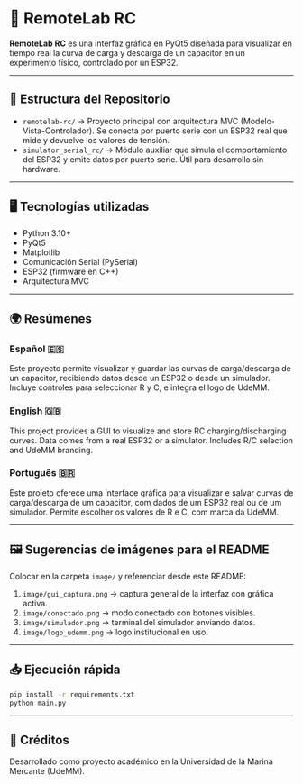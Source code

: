 # 🧪 RemoteLab RC

**RemoteLab RC** es una interfaz gráfica en PyQt5 diseñada para visualizar en tiempo real la curva de carga y descarga de un capacitor en un experimento físico, controlado por un ESP32.

---

## 📁 Estructura del Repositorio

- `remotelab-rc/` → Proyecto principal con arquitectura MVC (Modelo-Vista-Controlador). Se conecta por puerto serie con un ESP32 real que mide y devuelve los valores de tensión.
- `simulator_serial_rc/` → Módulo auxiliar que simula el comportamiento del ESP32 y emite datos por puerto serie. Útil para desarrollo sin hardware.

---

## 🖥️ Tecnologías utilizadas

- Python 3.10+
- PyQt5
- Matplotlib
- Comunicación Serial (PySerial)
- ESP32 (firmware en C++)
- Arquitectura MVC

---

## 🌍 Resúmenes

### Español 🇪🇸
Este proyecto permite visualizar y guardar las curvas de carga/descarga de un capacitor, recibiendo datos desde un ESP32 o desde un simulador. Incluye controles para seleccionar R y C, e integra el logo de UdeMM.

### English 🇬🇧
This project provides a GUI to visualize and store RC charging/discharging curves. Data comes from a real ESP32 or a simulator. Includes R/C selection and UdeMM branding.

### Português 🇧🇷
Este projeto oferece uma interface gráfica para visualizar e salvar curvas de carga/descarga de um capacitor, com dados de um ESP32 real ou de um simulador. Permite escolher os valores de R e C, com marca da UdeMM.

---

## 🖼️ Sugerencias de imágenes para el README

Colocar en la carpeta `image/` y referenciar desde este README:

1. `image/gui_captura.png` → captura general de la interfaz con gráfica activa.
2. `image/conectado.png` → modo conectado con botones visibles.
3. `image/simulador.png` → terminal del simulador enviando datos.
4. `image/logo_udemm.png` → logo institucional en uso.

---

## 📥 Ejecución rápida

```bash
pip install -r requirements.txt
python main.py
```

---

## 🔗 Créditos

Desarrollado como proyecto académico en la Universidad de la Marina Mercante (UdeMM).